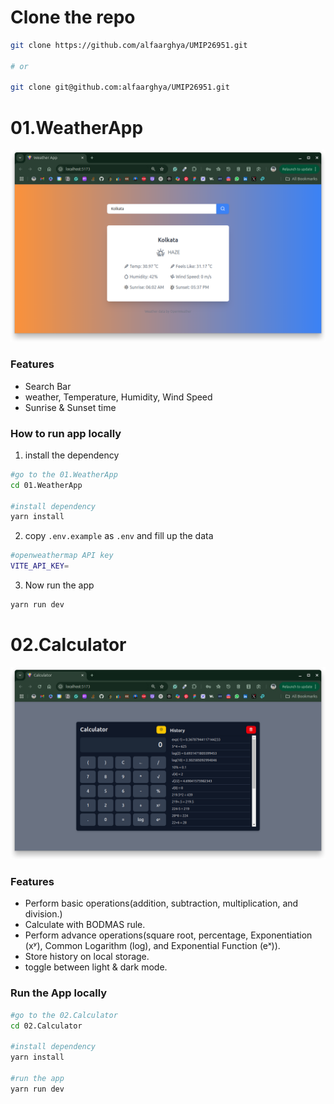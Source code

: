 # Clone the repo

```bash
git clone https://github.com/alfaarghya/UMIP26951.git

# or

git clone git@github.com:alfaarghya/UMIP26951.git

```

# 01.WeatherApp

![Weather](01.WeatherApp/public/weather-demo.png)

### Features

- Search Bar
- weather, Temperature, Humidity, Wind Speed
- Sunrise & Sunset time

### How to run app locally

1. install the dependency

```bash
#go to the 01.WeatherApp
cd 01.WeatherApp

#install dependency
yarn install

```

2. copy `.env.example` as `.env` and fill up the data

```bash
#openweathermap API key
VITE_API_KEY=
```

3. Now run the app

```bash
yarn run dev
```

# 02.Calculator

![calculator](02.Calculator/public/calculator-demo.png)

### Features

- Perform basic operations(addition, subtraction, multiplication, and division.)
- Calculate with BODMAS rule.
- Perform advance operations(square root, percentage, Exponentiation (xʸ), Common Logarithm (log), and Exponential Function (eˣ)).
- Store history on local storage.
- toggle between light & dark mode.

### Run the App locally

```bash
#go to the 02.Calculator
cd 02.Calculator

#install dependency
yarn install

#run the app
yarn run dev

```

